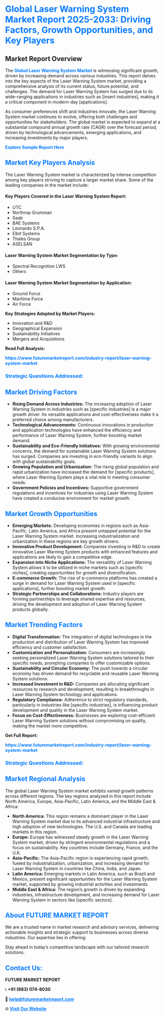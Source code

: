 <h1 style="color: #007BFF;">Global Laser Warning System Market Report 2025-2033: Driving Factors, Growth Opportunities, and Key Players</h1>

<section id="overview">
<h2>Market Report Overview</h2>
<p>The <a href="https://www.futuremarketreport.com/industry-report/laser-warning-system-market" style="color: #007BFF; text-decoration: none;"><strong>Global Laser Warning System Market</strong></a> is witnessing significant growth, driven by increasing demand across various industries. This report delves into the key aspects of the Laser Warning System market, providing a comprehensive analysis of its current status, future potential, and challenges. The demand for Laser Warning System has surged due to its wide-ranging applications in industries such as [insert industries], making it a critical component in modern-day [applications].</p>
<p>As consumer preferences shift and industries innovate, the Laser Warning System market continues to evolve, offering both challenges and opportunities for stakeholders. The global market is expected to expand at a substantial compound annual growth rate (CAGR) over the forecast period, driven by technological advancements, emerging applications, and increasing investments by major players.</p>
</section>

<section id="overview">
<p><a href="https://www.futuremarketreport.com/request-sample/reportId=26915" style="color: #007BFF; text-decoration: none;"><strong>Explore Sample Report Here</strong></a></p>
</section>

<section id="key-players">
<h2 style="color: #007BFF;">Market Key Players Analysis</h2>
<p>The Laser Warning System market is characterized by intense competition among key players striving to capture a larger market share. Some of the leading companies in the market include:</p>
<h4>Key Players Covered in the Laser Warning System Report:</h4>
<ul><li>UTC</li><li>Northrop Grumman</li><li>Saab</li><li>BAE Systems</li><li>Leonardo S.P.A.</li><li>Elbit Systems</li><li>Thales Group</li><li>ASELSAN</li></ul>
<h4>Laser Warning System Market Segmentation by Type:</h4>
<ul><li>Spectral Recognition LWS</li><li>Others</li></ul>

<h4>Laser Warning System Market Segmentation by Application:</h4>
<ul><li>Ground Force</li><li>Maritime Force</li><li>Air Force</li></ul>
<p><strong>Key Strategies Adopted by Market Players:</strong></p>
<ul>
<li>Innovation and R&D</li>
<li>Geographical Expansion</li>
<li>Sustainability Initiatives</li>
<li>Mergers and Acquisitions</li>
</ul>
</section>

<section>
<p><strong>Read Full Analysis: </strong></p><a href="https://www.futuremarketreport.com/industry-report/laser-warning-system-market" style="color: #007BFF; text-decoration: none;"><strong>https://www.futuremarketreport.com/industry-report/laser-warning-system-market</strong></a>
<h3 style="color: #007BFF;">Strategic Questions Addressed:</h3>
</section>

<section id="driving-factors">
<h2 style="color: #007BFF;">Market Driving Factors</h2>
<ul>
<li><strong>Rising Demand Across Industries:</strong> The increasing adoption of Laser Warning System in industries such as [specific industries] is a major growth driver. Its versatile applications and cost-effectiveness make it a preferred choice among manufacturers.</li>
<li><strong>Technological Advancements:</strong> Continuous innovations in production and application technologies have enhanced the efficiency and performance of Laser Warning System, further boosting market demand.</li>
<li><strong>Sustainability and Eco-Friendly Initiatives:</strong> With growing environmental concerns, the demand for sustainable Laser Warning System solutions has surged. Companies are investing in eco-friendly variants to align with global sustainability goals.</li>
<li><strong>Growing Population and Urbanization:</strong> The rising global population and rapid urbanization have increased the demand for [specific products], where Laser Warning System plays a vital role in meeting consumer needs.</li>
<li><strong>Government Policies and Incentives:</strong> Supportive government regulations and incentives for industries using Laser Warning System have created a conducive environment for market growth.</li>
</ul>
</section>

<section id="growth-opportunities">
<h2 style="color: #007BFF;">Market Growth Opportunities</h2>
<ul>
<li><strong>Emerging Markets:</strong> Developing economies in regions such as Asia-Pacific, Latin America, and Africa present untapped potential for the Laser Warning System market. Increasing industrialization and urbanization in these regions are key growth drivers.</li>
<li><strong>Innovative Product Development:</strong> Companies investing in R&D to create innovative Laser Warning System products with enhanced features and applications are likely to gain a competitive edge.</li>
<li><strong>Expansion into Niche Applications:</strong> The versatility of Laser Warning System allows it to be utilized in niche markets such as [specific niches], creating opportunities for growth and diversification.</li>
<li><strong>E-commerce Growth:</strong> The rise of e-commerce platforms has created a surge in demand for Laser Warning System used in [specific applications], further boosting market growth.</li>
<li><strong>Strategic Partnerships and Collaborations:</strong> Industry players are forming partnerships to leverage shared expertise and resources, driving the development and adoption of Laser Warning System products globally.</li>
</ul>
</section>

<section id="trending-factors">
<h2 style="color: #007BFF;">Market Trending Factors</h2>
<ul>
<li><strong>Digital Transformation:</strong> The integration of digital technologies in the production and distribution of Laser Warning System has improved efficiency and customer satisfaction.</li>
<li><strong>Customization and Personalization:</strong> Consumers are increasingly seeking personalized Laser Warning System solutions tailored to their specific needs, prompting companies to offer customizable options.</li>
<li><strong>Sustainability and Circular Economy:</strong> The push towards a circular economy has driven demand for recyclable and reusable Laser Warning System solutions.</li>
<li><strong>Increased Investment in R&D:</strong> Companies are allocating significant resources to research and development, resulting in breakthroughs in Laser Warning System technology and applications.</li>
<li><strong>Regulatory Compliance:</strong> Adherence to strict regulatory standards, particularly in industries like [specific industries], is influencing product development and quality in the Laser Warning System market.</li>
<li><strong>Focus on Cost-Effectiveness:</strong> Businesses are exploring cost-efficient Laser Warning System solutions without compromising on quality, making the market more competitive.</li>
</ul>
</section>

<section>
<p><strong>Get Full Report: </strong></p><a href="https://www.futuremarketreport.com/industry-report/laser-warning-system-market" style="color: #007BFF; text-decoration: none;"><strong>https://www.futuremarketreport.com/industry-report/laser-warning-system-market</strong></a>
<h3 style="color: #007BFF;">Strategic Questions Addressed:</h3>
</section>


<section id="regional-analysis">
<h2 style="color: #007BFF;">Market Regional Analysis</h2>
<p>The global Laser Warning System market exhibits varied growth patterns across different regions. The key regions analyzed in this report include North America, Europe, Asia-Pacific, Latin America, and the Middle East & Africa:</p>
<ul>
<li><strong>North America:</strong> This region remains a dominant player in the Laser Warning System market due to its advanced industrial infrastructure and high adoption of new technologies. The U.S. and Canada are leading markets in this region.</li>
<li><strong>Europe:</strong> Europe has witnessed steady growth in the Laser Warning System market, driven by stringent environmental regulations and a focus on sustainability. Key countries include Germany, France, and the U.K.</li>
<li><strong>Asia-Pacific:</strong> The Asia-Pacific region is experiencing rapid growth, fueled by industrialization, urbanization, and increasing demand for Laser Warning System in countries like China, India, and Japan.</li>
<li><strong>Latin America:</strong> Emerging markets in Latin America, such as Brazil and Mexico, present significant opportunities for the Laser Warning System market, supported by growing industrial activities and investments.</li>
<li><strong>Middle East & Africa:</strong> The region’s growth is driven by expanding industries, infrastructure development, and increasing demand for Laser Warning System in sectors like [specific sectors].</li>
</ul>
</section>

<footer>
<h2 style="color: #007BFF;">About FUTURE MARKET REPORT</h2>
<p>We are a trusted name in market research and advisory services, delivering actionable insights and strategic support to businesses across diverse industries. Our expertise lies in offering:</p>

<p>Stay ahead in today’s competitive landscape with our tailored research solutions.</p>

<h2 style="color: #007BFF;">Contact Us:</h2>
<p><strong>FUTURE MARKET REPORT</strong></p>
<p>📞 <strong>+91 (883) 074-8030</strong></p>
<p>📧 <strong><a href="mailto:help@futuremarketreport.com" style="color: #007BFF;">help@futuremarketreport.com</a></strong></p>
<p>🌐 <strong><a href="https://www.futuremarketreport.com/" style="color: #007BFF;">Visit Our Website</a></strong></p>
</footer>